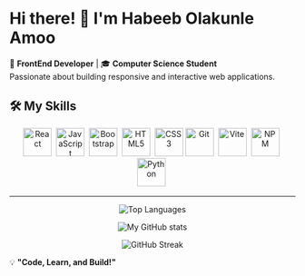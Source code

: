 # Hi there! 👋 I'm Habeeb Olakunle Amoo

🚀 **FrontEnd Developer** | 🎓 **Computer Science Student**  
Passionate about building responsive and interactive web applications.

## 🛠 My Skills
<div align="center">
  <img src="https://cdn.jsdelivr.net/gh/devicons/devicon/icons/react/react-original.svg" title="React" width="50" height="50"/>&nbsp;
  <img src="https://cdn.jsdelivr.net/gh/devicons/devicon/icons/javascript/javascript-original.svg" title="JavaScript" width="50" height="50"/>&nbsp;
  <img src="https://cdn.jsdelivr.net/gh/devicons/devicon/icons/bootstrap/bootstrap-original.svg" title="Bootstrap" width="50" height="50"/>&nbsp;
  <img src="https://cdn.jsdelivr.net/gh/devicons/devicon/icons/html5/html5-original.svg" title="HTML5" width="50" height="50"/>&nbsp;
  <img src="https://cdn.jsdelivr.net/gh/devicons/devicon/icons/css3/css3-original.svg" title="CSS3" width="50" height="50"/>
  <img src="https://cdn.jsdelivr.net/gh/devicons/devicon/icons/git/git-original.svg" title="Git" width="50" height="50"/>&nbsp;
  <img src="https://cdn.jsdelivr.net/gh/devicons/devicon/icons/vitejs/vitejs-original.svg" title="Vite" width="50" height="50"/>&nbsp;
  <img src="https://cdn.jsdelivr.net/gh/devicons/devicon/icons/npm/npm-original-wordmark.svg" title="NPM" width="50" height="50"/>&nbsp;
  <img src="https://cdn.jsdelivr.net/gh/devicons/devicon/icons/python/python-original.svg" title="Python" width="50" height="50"/>&nbsp;
</div>

---
<div align="center">
  
  ![Top Languages](https://github-readme-stats.vercel.app/api/top-langs/?username=Habeebamoo&layout=compact&theme=radical)

  ![My GitHub stats](https://github-readme-stats.vercel.app/api?username=Habeebamoo&show_icons=true&theme=radical)
  
  ![GitHub Streak](https://github-readme-streak-stats.herokuapp.com/?user=Habeebamoo&theme=radical)
</div>

💡 **"Code, Learn, and Build!"**
